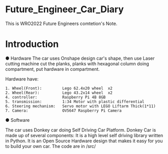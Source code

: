 # Future_Engineer_Car_Diary
This is WRO2022 Future Engineers comtetion's Note. 

# Introduction

 ● Hardware
  The car uses Onshape design car's shape, then use Laser cutting machine cut the planks, planks with hexagonal column doing compartment, put hardware in compartment.
  
  Hardware have:
  
    1. Wheel(Front):         Lego 62.4x20 wheel  x2
    2. Wheel(Rear):          Lego 43.2x14 wheel  x2
    4. controller:           Raspberry Pi 4B 8GB
    5. transmission:         1:34 Motor with plastic differential
    6. Steering mechanism:   Servo motor with LEGO Liftarm Thick(1*11)
    7. Camera:               OV5647 Raspberry Pi Camera
  

 ● Software

  The car uses Donkey car doing Self Driving Car Platform. Donkey Car is made up of several components: It is a high level self driving library written in Python. It is an Open Source Hardware design that makes it easy for you to build your own car. The code are in /src/
